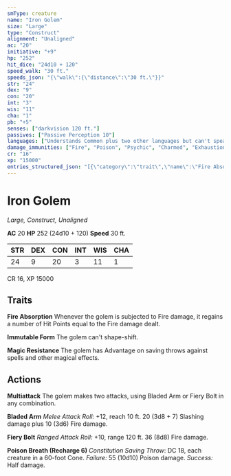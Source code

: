 ```yaml
---
smType: creature
name: "Iron Golem"
size: "Large"
type: "Construct"
alignment: "Unaligned"
ac: "20"
initiative: "+9"
hp: "252"
hit_dice: "24d10 + 120"
speed_walk: "30 ft."
speeds_json: "{\"walk\":{\"distance\":\"30 ft.\"}}"
str: "24"
dex: "9"
con: "20"
int: "3"
wis: "11"
cha: "1"
pb: "+5"
senses: ["darkvision 120 ft."]
passives: ["Passive Perception 10"]
languages: ["Understands Common plus two other languages but can't speak"]
damage_immunities: ["Fire", "Poison", "Psychic", "Charmed", "Exhaustion", "Frightened", "Paralyzed", "Petrified", "Poisoned"]
cr: "16"
xp: "15000"
entries_structured_json: "[{\"category\":\"trait\",\"name\":\"Fire Absorption\",\"text\":\"Whenever the golem is subjected to Fire damage, it regains a number of Hit Points equal to the Fire damage dealt.\"},{\"category\":\"trait\",\"name\":\"Immutable Form\",\"text\":\"The golem can't shape-shift.\"},{\"category\":\"trait\",\"name\":\"Magic Resistance\",\"text\":\"The golem has Advantage on saving throws against spells and other magical effects.\"},{\"category\":\"action\",\"name\":\"Multiattack\",\"text\":\"The golem makes two attacks, using Bladed Arm or Fiery Bolt in any combination.\"},{\"category\":\"action\",\"name\":\"Bladed Arm\",\"text\":\"*Melee Attack Roll:* +12, reach 10 ft. 20 (3d8 + 7) Slashing damage plus 10 (3d6) Fire damage.\",\"kind\":\"Melee Attack Roll\",\"to_hit\":\"+12\",\"range\":\"10 ft\",\"damage\":\"20 (3d8 + 7) Slashing\"},{\"category\":\"action\",\"name\":\"Fiery Bolt\",\"text\":\"*Ranged Attack Roll:* +10, range 120 ft. 36 (8d8) Fire damage.\",\"kind\":\"Ranged Attack Roll\",\"to_hit\":\"+10\",\"range\":\"120 ft\",\"damage\":\"36 (8d8) Fire\"},{\"category\":\"action\",\"name\":\"Poison Breath\",\"recharge\":\"Recharge 6\",\"text\":\"*Constitution Saving Throw*: DC 18, each creature in a 60-foot Cone. *Failure:*  55 (10d10) Poison damage. *Success:*  Half damage.\",\"target\":\"each creature in a 60-foot Cone\",\"damage\":\"55 (10d10) Poison\",\"save_ability\":\"CON\",\"save_dc\":18,\"save_effect\":\"Half damage\"}]"
---
```


# Iron Golem
*Large, Construct, Unaligned*

**AC** 20
**HP** 252 (24d10 + 120)
**Speed** 30 ft.

| STR | DEX | CON | INT | WIS | CHA |
| --- | --- | --- | --- | --- | --- |
| 24 | 9 | 20 | 3 | 11 | 1 |

CR 16, XP 15000

## Traits

**Fire Absorption**
Whenever the golem is subjected to Fire damage, it regains a number of Hit Points equal to the Fire damage dealt.

**Immutable Form**
The golem can't shape-shift.

**Magic Resistance**
The golem has Advantage on saving throws against spells and other magical effects.

## Actions

**Multiattack**
The golem makes two attacks, using Bladed Arm or Fiery Bolt in any combination.

**Bladed Arm**
*Melee Attack Roll:* +12, reach 10 ft. 20 (3d8 + 7) Slashing damage plus 10 (3d6) Fire damage.

**Fiery Bolt**
*Ranged Attack Roll:* +10, range 120 ft. 36 (8d8) Fire damage.

**Poison Breath (Recharge 6)**
*Constitution Saving Throw*: DC 18, each creature in a 60-foot Cone. *Failure:*  55 (10d10) Poison damage. *Success:*  Half damage.
